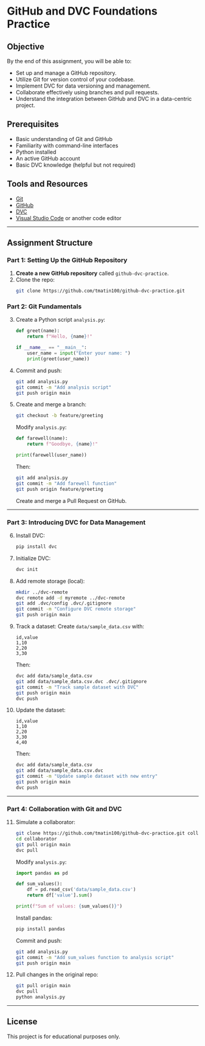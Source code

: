 # GitHub and DVC Foundations Practice

## Objective

By the end of this assignment, you will be able to:

- Set up and manage a GitHub repository.
- Utilize Git for version control of your codebase.
- Implement DVC for data versioning and management.
- Collaborate effectively using branches and pull requests.
- Understand the integration between GitHub and DVC in a data-centric project.

## Prerequisites

- Basic understanding of Git and GitHub
- Familiarity with command-line interfaces
- Python installed
- An active GitHub account
- Basic DVC knowledge (helpful but not required)

## Tools and Resources

- [Git](https://git-scm.com/)
- [GitHub](https://github.com/)
- [DVC](https://dvc.org/)
- [Visual Studio Code](https://code.visualstudio.com/) or another code editor

---

## Assignment Structure

### Part 1: Setting Up the GitHub Repository

1. **Create a new GitHub repository** called `github-dvc-practice`.
2. Clone the repo:
   ```bash
   git clone https://github.com/tmatin100/github-dvc-practice.git
   ```

### Part 2: Git Fundamentals

3. Create a Python script `analysis.py`:
   ```python
   def greet(name):
       return f"Hello, {name}!"

   if __name__ == "__main__":
       user_name = input("Enter your name: ")
       print(greet(user_name))
   ```

4. Commit and push:
   ```bash
   git add analysis.py
   git commit -m "Add analysis script"
   git push origin main
   ```

5. Create and merge a branch:
   ```bash
   git checkout -b feature/greeting
   ```

   Modify `analysis.py`:
   ```python
   def farewell(name):
       return f"Goodbye, {name}!"

   print(farewell(user_name))
   ```

   Then:
   ```bash
   git add analysis.py
   git commit -m "Add farewell function"
   git push origin feature/greeting
   ```

   Create and merge a Pull Request on GitHub.

---

### Part 3: Introducing DVC for Data Management

6. Install DVC:
   ```bash
   pip install dvc
   ```

7. Initialize DVC:
   ```bash
   dvc init
   ```

8. Add remote storage (local):
   ```bash
   mkdir ../dvc-remote
   dvc remote add -d myremote ../dvc-remote
   git add .dvc/config .dvc/.gitignore
   git commit -m "Configure DVC remote storage"
   git push origin main
   ```

9. Track a dataset:
   Create `data/sample_data.csv` with:
   ```csv
   id,value
   1,10
   2,20
   3,30
   ```

   Then:
   ```bash
   dvc add data/sample_data.csv
   git add data/sample_data.csv.dvc .dvc/.gitignore
   git commit -m "Track sample dataset with DVC"
   git push origin main
   dvc push
   ```

10. Update the dataset:
    ```csv
    id,value
    1,10
    2,20
    3,30
    4,40
    ```

    Then:
    ```bash
    dvc add data/sample_data.csv
    git add data/sample_data.csv.dvc
    git commit -m "Update sample dataset with new entry"
    git push origin main
    dvc push
    ```

---

### Part 4: Collaboration with Git and DVC

11. Simulate a collaborator:
    ```bash
    git clone https://github.com/tmatin100/github-dvc-practice.git collaborator
    cd collaborator
    git pull origin main
    dvc pull
    ```

    Modify `analysis.py`:
    ```python
    import pandas as pd

    def sum_values():
        df = pd.read_csv('data/sample_data.csv')
        return df['value'].sum()

    print(f"Sum of values: {sum_values()}")
    ```

    Install pandas:
    ```bash
    pip install pandas
    ```

    Commit and push:
    ```bash
    git add analysis.py
    git commit -m "Add sum_values function to analysis script"
    git push origin main
    ```

12. Pull changes in the original repo:
    ```bash
    git pull origin main
    dvc pull
    python analysis.py
    ```

---

## License

This project is for educational purposes only.
